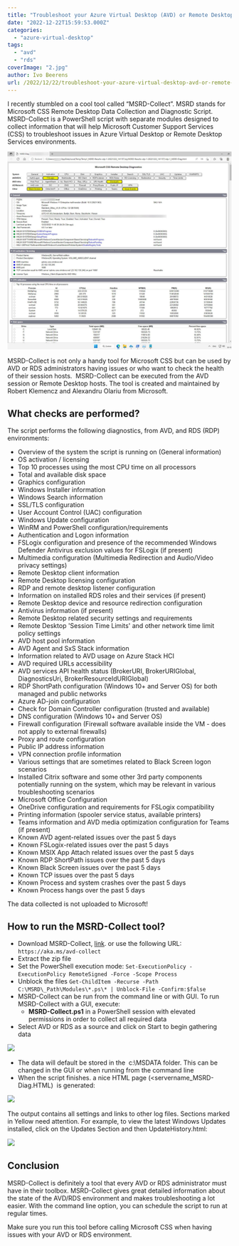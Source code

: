 ```yaml
---
title: "Troubleshoot your Azure Virtual Desktop (AVD) or Remote Desktop Environment with the MSRD-Collect tool"
date: "2022-12-22T15:59:53.000Z"
categories: 
  - "azure-virtual-desktop"
tags: 
  - "avd"
  - "rds"
coverImage: "2.jpg"
author: Ivo Beerens
url: /2022/12/22/troubleshoot-your-azure-virtual-desktop-avd-or-remote-desktop-environment-with-msrd-collect/
---
```


I recently stumbled on a cool tool called “MSRD-Collect”. MSRD stands for Microsoft CSS Remote Desktop Data Collection and Diagnostic Script. MSRD-Collect is a PowerShell script with separate modules designed to collect information that will help Microsoft Customer Support Services (CSS) to troubleshoot issues in Azure Virtual Desktop or Remote Desktop Services environments.

![newsletter](images/2.jpg)

MSRD-Collect is not only a handy tool for Microsoft CSS but can be used by AVD or RDS administrators having issues or who want to check the health of their session hosts.  MSRD-Collect can be executed from the AVD session or Remote Desktop hosts. The tool is created and maintained by Robert Klemencz and Alexandru Olariu from Microsoft.

## What checks are performed?

The script performs the following diagnostics, from AVD, and RDS (RDP) environments:
- Overview of the system the script is running on (General information)
- OS activation / licensing
- Top 10 processes using the most CPU time on all processors
- Total and available disk space
- Graphics configuration
- Windows Installer information
- Windows Search information
- SSL/TLS configuration
- User Account Control (UAC) configuration
- Windows Update configuration
- WinRM and PowerShell configuration/requirements
- Authentication and Logon information
- FSLogix configuration and presence of the recommended Windows Defender Antivirus exclusion values for FSLogix (if present)
- Multimedia configuration (Multimedia Redirection and Audio/Video privacy settings)
- Remote Desktop client information
- Remote Desktop licensing configuration
- RDP and remote desktop listener configuration
- Information on installed RDS roles and their services (if present)
- Remote Desktop device and resource redirection configuration
- Antivirus information (if present)
- Remote Desktop related security settings and requirements
- Remote Desktop 'Session Time Limits' and other network time limit policy settings
- AVD host pool information
- AVD Agent and SxS Stack information
- Information related to AVD usage on Azure Stack HCI
- AVD required URLs accessibility
- AVD services API health status (BrokerURI, BrokerURIGlobal, DiagnosticsUri, BrokerResourceIdURIGlobal)
- RDP ShortPath configuration (Windows 10+ and Server OS) for both managed and public networks
- Azure AD-join configuration
- Check for Domain Controller configuration (trusted and available)
- DNS configuration (Windows 10+ and Server OS)
- Firewall configuration (Firewall software available inside the VM - does not apply to external firewalls)
- Proxy and route configuration
- Public IP address information
- VPN connection profile information
- Various settings that are sometimes related to Black Screen logon scenarios
- Installed Citrix software and some other 3rd party components potentially running on the system, which may be relevant in various troubleshooting scenarios
- Microsoft Office Configuration
- OneDrive configuration and requirements for FSLogix compatibility
- Printing information (spooler service status, available printers)
- Teams information and AVD media optimization configuration for Teams (if present)
- Known AVD agent-related issues over the past 5 days
- Known FSLogix-related issues over the past 5 days
- Known MSIX App Attach related issues over the past 5 days
- Known RDP ShortPath issues over the past 5 days
- Known Black Screen issues over the past 5 days
- Known TCP issues over the past 5 days
- Known Process and system crashes over the past 5 days
- Known Process hangs over the past 5 days

The data collected is not uploaded to Microsoft!

## **How to run the MSRD-Collect tool?**

- Download MSRD-Collect, [link](https://t.co/gVAK4kv0NH). or use the following URL:
```https://aka.ms/avd-collect```
- Extract the zip file
- Set the PowerShell execution mode:
```Set-ExecutionPolicy -ExecutionPolicy RemoteSigned -Force -Scope Process```
- Unblock the files
```Get-ChildItem -Recurse -Path C:\MSRD\_Path\Modules\*.ps\* | Unblock-File -Confirm:$false```
- MSRD-Collect can be run from the command line or with GUI. To run MSRD-Collect with a GUI, execute:
    - **MSRD-Collect.ps1** in a PowerShell session with elevated permissions in order to collect all required data
- Select AVD or RDS as a source and click on Start to begin gathering data

[![](images/1-1-300x215.jpg)](images/1-1.jpg)

- The data will default be stored in the  c:\\MSDATA folder. This can be changed in the GUI or when running from the command line
- When the script finishes. a nice HTML page (<servername\_MSRD-Diag.HTML)  is generated:

[![](images/2-300x266.jpg)](images/2.jpg)

The output contains all settings and links to other log files. Sections marked in Yellow need attention. For example, to view the latest Windows Updates installed, click on the Updates Section and then UpdateHistory.html:

[![](images/WindowsUpdate-300x233.jpg)](images/WindowsUpdate.jpg)

## Conclusion

MSRD-Collect is definitely a tool that every AVD or RDS administrator must have in their toolbox. MSRD-Collect gives great detailed information about the state of the AVD/RDS environment and makes troubleshooting a lot easier. With the command line option, you can schedule the script to run at regular times.

Make sure you run this tool before calling Microsoft CSS when having issues with your AVD or RDS environment.